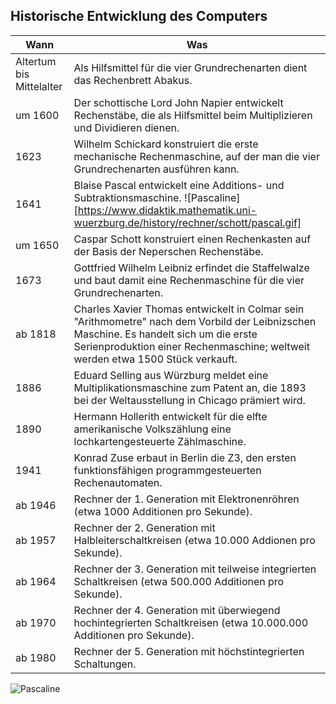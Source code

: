 ## Historische Entwicklung des Computers
| Wann | Was |
| ----------- | ----------- |
| Altertum bis Mittelalter | Als Hilfsmittel für die vier Grundrechenarten dient das Rechenbrett Abakus. |
| um 1600 | Der schottische Lord John Napier entwickelt Rechenstäbe, die als Hilfsmittel beim Multiplizieren und Dividieren dienen. |
| 1623 | Wilhelm Schickard konstruiert die erste mechanische Rechenmaschine, auf der man die vier Grundrechenarten ausführen kann. |
| 1641 | Blaise Pascal entwickelt eine Additions- und Subtraktionsmaschine.  ![Pascaline][https://www.didaktik.mathematik.uni-wuerzburg.de/history/rechner/schott/pascal.gif]|
| um 1650 | Caspar Schott konstruiert einen Rechenkasten auf der Basis der Neperschen Rechenstäbe. |
| 1673 | Gottfried Wilhelm Leibniz erfindet die Staffelwalze und baut damit eine Rechenmaschine für die vier Grundrechenarten. |
| ab 1818 | Charles Xavier Thomas entwickelt in Colmar sein "Arithmometre" nach dem Vorbild der Leibnizschen Maschine. Es handelt sich um die erste Serienproduktion einer Rechenmaschine; weltweit werden etwa 1500 Stück verkauft. |
| 1886 | Eduard Selling aus Würzburg meldet eine Multiplikationsmaschine zum Patent an, die 1893 bei der Weltausstellung in Chicago prämiert wird. |
| 1890 | Hermann Hollerith entwickelt für die elfte amerikanische Volkszählung eine lochkartengesteuerte Zählmaschine. |
| 1941 | Konrad Zuse erbaut in Berlin die Z3, den ersten funktionsfähigen programmgesteuerten Rechenautomaten. |
| ab 1946 | Rechner der 1. Generation mit Elektronenröhren (etwa 1000 Additionen pro Sekunde). |
| ab 1957 | Rechner der 2. Generation mit Halbleiterschaltkreisen (etwa 10.000 Addionen pro Sekunde). |
| ab 1964 | Rechner der 3. Generation mit teilweise integrierten Schaltkreisen (etwa 500.000 Additionen pro Sekunde). |
| ab 1970 | Rechner der 4. Generation mit überwiegend hochintegrierten Schaltkreisen (etwa 10.000.000 Additionen pro Sekunde). |
| ab 1980 | Rechner der 5. Generation mit höchstintegrierten Schaltungen. |


![Pascaline](https://www.didaktik.mathematik.uni-wuerzburg.de/history/rechner/schott/pascal.gif)
